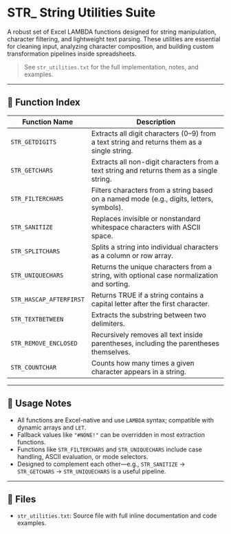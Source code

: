 # STR_ String Utilities Suite

A robust set of Excel LAMBDA functions designed for string manipulation, character filtering, and lightweight text parsing. These utilities are essential for cleaning input, analyzing character composition, and building custom transformation pipelines inside spreadsheets.

> See `str_utilities.txt` for the full implementation, notes, and examples.

---

## 🧮 Function Index

| Function Name | Description |
|---------------|-------------|
| `STR_GETDIGITS` | Extracts all digit characters (0–9) from a text string and returns them as a single string. |
| `STR_GETCHARS` | Extracts all non-digit characters from a text string and returns them as a single string. |
| `STR_FILTERCHARS` | Filters characters from a string based on a named mode (e.g., digits, letters, symbols). |
| `STR_SANITIZE` | Replaces invisible or nonstandard whitespace characters with ASCII space. |
| `STR_SPLITCHARS` | Splits a string into individual characters as a column or row array. |
| `STR_UNIQUECHARS` | Returns the unique characters from a string, with optional case normalization and sorting. |
| `STR_HASCAP_AFTERFIRST` | Returns TRUE if a string contains a capital letter after the first character. |
| `STR_TEXTBETWEEN` | Extracts the substring between two delimiters. |
| `STR_REMOVE_ENCLOSED` | Recursively removes all text inside parentheses, including the parentheses themselves. |
| `STR_COUNTCHAR` | Counts how many times a given character appears in a string. |

---

## 📘 Usage Notes

- All functions are Excel-native and use `LAMBDA` syntax; compatible with dynamic arrays and `LET`.
- Fallback values like `"#NONE!"` can be overridden in most extraction functions.
- Functions like `STR_FILTERCHARS` and `STR_UNIQUECHARS` include case handling, ASCII evaluation, or mode selectors.
- Designed to complement each other—e.g., `STR_SANITIZE` → `STR_GETCHARS` → `STR_UNIQUECHARS` is a useful pipeline.

---

## 📂 Files

- `str_utilities.txt`: Source file with full inline documentation and code examples.
